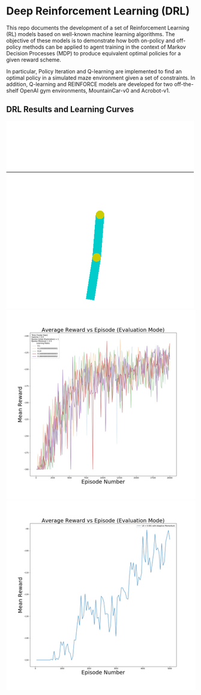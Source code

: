 # Deep Reinforcement Learning (DRL)

This repo documents the development of a set
of Reinforcement Learning (RL) models based
on well-known machine learning algorithms.
The objective of these models is to demonstrate
how both on-policy and off-policy methods can
be applied to agent training in the context of
Markov Decision Processes (MDP) to produce
equivalent optimal policies for a given reward
scheme.

In particular, Policy Iteration and Q-learning
are implemented to find an optimal policy
in a simulated maze environment given a
set of constraints. In addition, Q-learning
and REINFORCE models are developed for
two off-the-shelf OpenAI gym environments,
MountainCar-v0 and Acrobot-v1.

## DRL Results and Learning Curves



![acrobot](acrobot.gif)
![Average Reward versus Episode with Q-Learning](q_learning_acrobot.jpg)
![Agerage Reward versus Episode with Reinforce](REINFORCE_acrobot.png)






